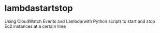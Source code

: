 # lambdastartstop
Using CloudWatch Events and Lambda(with Python script) to start and stop Ec2 instances at a certain time
